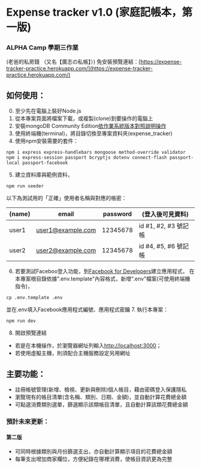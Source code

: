 # Expense tracker v1.0 (家庭記帳本，第一版)

### ALPHA Camp 學期三作業
(老爸的私房錢 （又名【廣志の私帳】）)
免安裝預覽連結：[https://expense-tracker-practice.herokuapp.com/](https://expense-tracker-practice.herokuapp.com/)

## 如何使用：
0. 至少先在電腦上裝好Node.js
1. 從本專案頁面將檔案下載，或複製(clone)到要操作的電腦上
2. 安裝mongoDB Community Edition[依作業系統版本對照說明操作](https://docs.mongodb.com/manual/administration/install-community/)
3. 使用終端機(terminal)，將目錄切換至專案資料夾(expense_tracker)
4. 使用npm安裝需要的套件：
```
npm i express express-handlebars mongoose method-override validator
npm i express-session passport bcryptjs dotenv connect-flash passport-local passport-facebook
```
5. 建立資料庫與範例資料，
```
npm run seeder
```
以下為測試用的「正確」使用者名稱與對應的帳密：

|(name) | email              | password | (登入後可見資料)     |
| ------| -------------------| ---------| --------------------|
| user1 | user1@example.com  | 12345678 | id #1, #2, #3 號記帳 |
| user2 | user2@example.com  | 12345678 | id #4, #5, #6 號記帳 |
6. 若要測試Faceboo登入功能，到[Facebook for Developers](https://developers.facebook.com/)建立應用程式，
在本專案根目錄依據".env.template"內容格式，新增".env"檔案(可使用終端機指令)，
```
cp .env.template .env
```
並在.env填入Facebook應用程式編號、應用程式密鑰
7. 執行本專案：
```
npm run dev
```
8. 開啟預覽連結
- 若是在本機操作，於瀏覽器網址列輸入[http://localhost:3000](http://localhost:3000)；
- 若使用虛擬主機，則須配合主機服務設定另用網址

## 主要功能：
- 註冊帳號管理(新增、檢視、更新與刪除)個人帳目，藉由密碼登入保護隱私
- 瀏覽現有的帳目清單(含名稱、類別、日期、金額)，並自動計算花費總金額
- 可點選消費類別選單，篩選顯示該類帳目清單，且自動計算該類花費總金額

### 預計未來更新：
#### 第二版
- 可同時根據類別與月份篩選支出，亦自動計算顯示項目的花費總金額
- 每筆支出增加商家欄位，方便紀錄在哪裡消費，使帳目資訊更為完整

